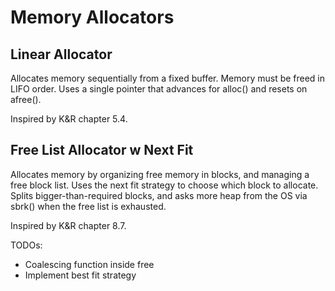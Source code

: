 # Memory Allocators

## Linear Allocator
Allocates memory sequentially from a fixed buffer. Memory must be freed in LIFO order.
Uses a single pointer that advances for alloc() and resets on afree().

Inspired by K&R chapter 5.4.


## Free List Allocator w Next Fit
Allocates memory by organizing free memory in blocks, and managing a free block list. Uses the next fit strategy to choose which block to allocate.
Splits bigger-than-required blocks, and asks more heap from the OS via sbrk() when the free list is exhausted.

Inspired by K&R chapter 8.7.

TODOs:
- Coalescing function inside free
- Implement best fit strategy